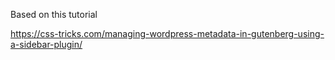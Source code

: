 Based on this tutorial

https://css-tricks.com/managing-wordpress-metadata-in-gutenberg-using-a-sidebar-plugin/


